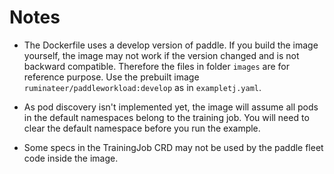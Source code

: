 # Notes

- The Dockerfile uses a develop version of paddle. If you build the image yourself, the image may not work if the version changed and is not backward compatible. Therefore the files in folder `images` are for reference purpose. Use the prebuilt image `ruminateer/paddleworkload:develop` as in `exampletj.yaml`.

- As pod discovery isn't implemented yet, the image will assume all pods in the default namespaces belong to the training job. You will need to clear the default namespace before you run the example.

- Some specs in the TrainingJob CRD may not be used by the paddle fleet code inside the image.
